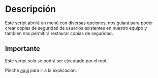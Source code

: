 # Descripción

Este script abrirá un menú con diversas opciones, nos guiará para poder crear copias de seguridad de usuarios existentes en nuestro equipo y también nos permitirá restaurar copias de seguridad.

## Importante

Este script solo se podrá ser ejecutado por el root.

Pinche [aquí](https://github.com/rubenamadoc/Proyectoscript/blob/bbc43615fa44750108bb509667e5a4f8c637fdc2/descripcion.md) para ir a la explicación.
